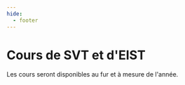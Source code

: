 ```yaml
---
hide:
  - footer
---
```

# Cours de SVT et d'EIST

Les cours seront disponibles au fur et à mesure de l'année.


